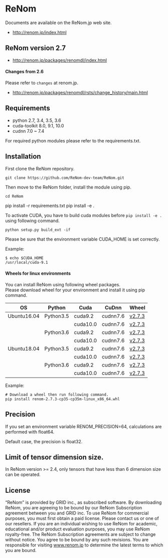 # ReNom

Documents are available on the ReNom.jp web site.

- http://renom.jp/index.html

## ReNom version 2.7

- http://renom.jp/packages/renomdl/index.html

#### Changes from 2.6

Please refer to `changes` at renom.jp.

- http://renom.jp/packages/renomdl/rsts/change_history/main.html


## Requirements

- python 2.7, 3.4, 3.5, 3.6
- cuda-toolkit 8.0, 9.1, 10.0
- cudnn 7.0 ~ 7.4

For required python modules please refer to the requirements.txt.

## Installation

First clone the ReNom repository.

	git clone https://github.com/ReNom-dev-team/ReNom.git

Then move to the ReNom folder, install the module using pip.

	cd ReNom
  pip install -r requirements.txt
	pip install -e .

To activate CUDA, you have to build cuda modules before `pip install -e .` 
using following command.

    python setup.py build_ext -if

Please be sure that the environment variable CUDA_HOME is set correctly.

Example:

	$ echo $CUDA_HOME
	/usr/local/cuda-9.1
	
#### Wheels for linux environments

You can install ReNom using following wheel packages.  
Please download wheel for your environment and install it using pip command.


|   OS      |Python   |Cuda    |CuDnn   | Wheel |
|-----------|---------|--------|--------|-------|
|Ubuntu16.04|Python3.5|cuda9.2 |cudnn7.6|[v2.7.3](https://renom.jp/docs/downloads/wheels/renom_dl/ubuntu1604/python3.5/cuda9.2/cudnn7.6.2.24/ReNom2.7.3/renom-2.7.3-cp35-cp35m-linux_x86_64.whl)|
|           |         |cuda10.0|cudnn7.6|[v2.7.3](https://renom.jp/docs/downloads/wheels/renom_dl/ubuntu1604/python3.5/cuda10.0/cudnn7.6.2.24/ReNom2.7.3/renom-2.7.3-cp35-cp35m-linux_x86_64.whl)|
|           |Python3.6|cuda9.2 |cudnn7.6|[v2.7.3](https://renom.jp/docs/downloads/wheels/renom_dl/ubuntu1604/python3.6/cuda9.2/cudnn7.6.2.24/ReNom2.7.3/renom-2.7.3-cp36-cp36m-linux_x86_64.whl)|
|           |         |cuda10.0|cudnn7.6|[v2.7.3](https://renom.jp/docs/downloads/wheels/renom_dl/ubuntu1604/python3.6/cuda10.0/cudnn7.6.2.24/ReNom2.7.3/renom-2.7.3-cp36-cp36m-linux_x86_64.whl)|
|Ubuntu18.04|Python3.5|cuda9.2 |cudnn7.6|[v2.7.3](https://renom.jp/docs/downloads/wheels/renom_dl/ubuntu1804/python3.5/cuda9.2/cudnn7.6.2.24/ReNom2.7.3/renom-2.7.3-cp35-cp35m-linux_x86_64.whl)|
|           |         |cuda10.0|cudnn7.6|[v2.7.3](https://renom.jp/docs/downloads/wheels/renom_dl/ubuntu1804/python3.5/cuda10.0/cudnn7.6.2.24/ReNom2.7.3/renom-2.7.3-cp35-cp35m-linux_x86_64.whl)|
|           |Python3.6|cuda9.2 |cudnn7.6|[v2.7.3](https://renom.jp/docs/downloads/wheels/renom_dl/ubuntu1804/python3.6/cuda9.2/cudnn7.6.2.24/ReNom2.7.3/renom-2.7.3-cp36-cp36m-linux_x86_64.whl)|
|           |         |cuda10.0|cudnn7.6|[v2.7.3](https://renom.jp/docs/downloads/wheels/renom_dl/ubuntu1804/python3.6/cuda10.0/cudnn7.6.2.24/ReNom2.7.3/renom-2.7.3-cp36-cp36m-linux_x86_64.whl)|

Example: 

    # Download a wheel then run following command.
    pip install renom-2.7.3-cp35-cp35m-linux_x86_64.whl


## Precision

If you set an environment variable RENOM_PRECISION=64, 
calculations are performed with float64.

Default case, the precision is float32.

## Limit of tensor dimension size.
In ReNom version >= 2.4, only tensors that have less than 6 dimension size can be operated.


## License

“ReNom” is provided by GRID inc., as subscribed software.  By downloading ReNom, you are agreeing to be bound by our ReNom Subscription agreement between you and GRID inc.
To use ReNom for commercial purposes, you must first obtain a paid license. Please contact us or one of our resellers.  If you are an individual wishing to use ReNom for academic, educational and/or product evaluation purposes, you may use ReNom royalty-free.
The ReNom Subscription agreements are subject to change without notice. You agree to be bound by any such revisions. You are responsible for visiting www.renom.jp to determine the latest terms to which you are bound.
